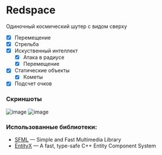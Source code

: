 # Redspace
Одиночный космический шутер с видом сверху

- [x] Перемещение
- [x] Стрельба
- [x] Искуственный интеллект
  - [x] Атака в радиусе
  - [x] Перемещение
- [x] Статические объекты
  - [x] Кометы
- [x] Подсчет очков

### Скриншоты
![image](https://user-images.githubusercontent.com/55300023/235250542-f375f8b7-c309-4f48-93f1-619e70524f16.png)
![image](https://user-images.githubusercontent.com/55300023/235249834-3ea88afc-099f-46a0-a352-16d5822ebe3a.png)


### Использованные библиотеки:
- [SFML](https://github.com/SFML/SFML) — Simple and Fast Multimedia Library
- [EntityX](https://github.com/alecthomas/entityx) — A fast, type-safe C++ Entity Component System
